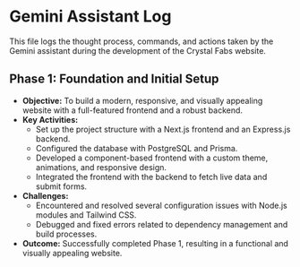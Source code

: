 # Gemini Assistant Log

This file logs the thought process, commands, and actions taken by the Gemini assistant during the development of the Crystal Fabs website.

## Phase 1: Foundation and Initial Setup

- **Objective:** To build a modern, responsive, and visually appealing website with a full-featured frontend and a robust backend.
- **Key Activities:**
  - Set up the project structure with a Next.js frontend and an Express.js backend.
  - Configured the database with PostgreSQL and Prisma.
  - Developed a component-based frontend with a custom theme, animations, and responsive design.
  - Integrated the frontend with the backend to fetch live data and submit forms.
- **Challenges:**
  - Encountered and resolved several configuration issues with Node.js modules and Tailwind CSS.
  - Debugged and fixed errors related to dependency management and build processes.
- **Outcome:** Successfully completed Phase 1, resulting in a functional and visually appealing website.
